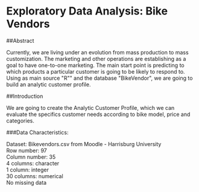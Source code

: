 # Exploratory Data Analysis: Bike Vendors

##Abstract
  
Currently, we are living under an evolution from mass production to mass customization. The marketing and other operations are establishing as a goal to have one-to-one marketing. The main start point is predicting to which products a particular customer is going to be likely to respond to. Using as main source "R"" and the database "BikeVendor", we are going to build an analytic customer profile.  

##Introduction 
  
We are going to create the Analytic Customer Profile, which we can evaluate the specifics customer needs according to bike model, price and  categories. 

###Data Characteristics:

Dataset: Bikevendors.csv from Moodle - Harrisburg University  
Row number: 97  
Column number: 35  
4 columns: character  
1 column: integer  
30 columns: numerical   
No missing data  
